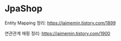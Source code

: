 # JpaShop

Entity Mapping 정리: https://jaimemin.tistory.com/1899

연관관계 매핑 정리: https://jaimemin.tistory.com/1900
